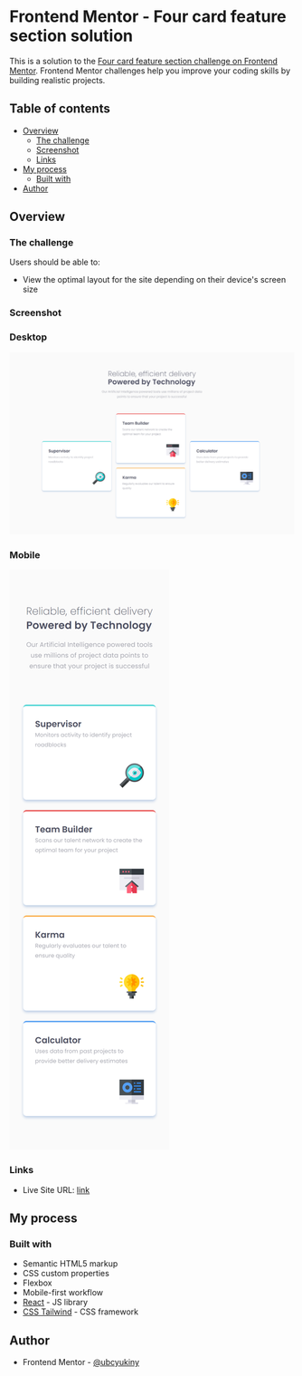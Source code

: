 # Frontend Mentor - Four card feature section solution

This is a solution to the [Four card feature section challenge on Frontend Mentor](https://www.frontendmentor.io/challenges/four-card-feature-section-weK1eFYK). Frontend Mentor challenges help you improve your coding skills by building realistic projects.

## Table of contents

- [Overview](#overview)
  - [The challenge](#the-challenge)
  - [Screenshot](#screenshot)
  - [Links](#links)
- [My process](#my-process)
  - [Built with](#built-with)
- [Author](#author)

## Overview

### The challenge

Users should be able to:

- View the optimal layout for the site depending on their device's screen size

### Screenshot

### Desktop

![](./screenshot-desktop.png)

### Mobile

![](./screenshot-mobile.png)

### Links

- Live Site URL: [link](https://ubcyukiny.github.io/four-card-feature-section/)

## My process

### Built with

- Semantic HTML5 markup
- CSS custom properties
- Flexbox
- Mobile-first workflow
- [React](https://reactjs.org/) - JS library
- [CSS Tailwind](https://tailwindcss.com/) - CSS framework

## Author

- Frontend Mentor - [@ubcyukiny](https://www.frontendmentor.io/profile/ubcyukiny)
